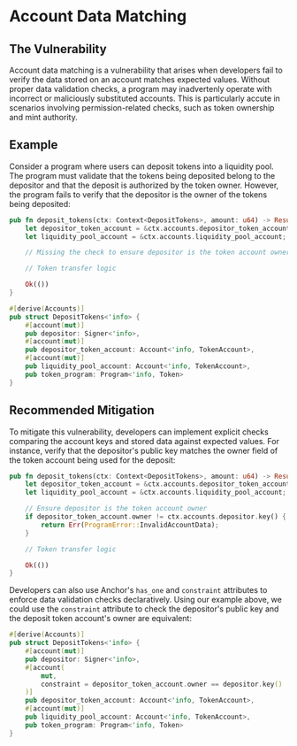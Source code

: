 # Account Data Matching
## The Vulnerability
Account data matching is a vulnerability that arises when developers fail to verify the data
stored on an account matches expected values. Without proper data validation checks, a program
may inadvertenly operate with incorrect or maliciously substituted accounts. This is 
particularly accute in scenarios involving permission-related checks, such as token ownership
and mint authority.

## Example
Consider a program where users can deposit tokens into a liquidity pool. The program must 
validate that the tokens being deposited belong to the depositor and that the deposit is
authorized by the token owner. However, the program fails to verify that the depositor is
the owner of the tokens being deposited:
```rust
pub fn deposit_tokens(ctx: Context<DepositTokens>, amount: u64) -> Result<()> {
    let depositor_token_account = &ctx.accounts.depositor_token_account;
    let liquidity_pool_account = &ctx.accounts.liquidity_pool_account;

    // Missing the check to ensure depositor is the token account owner

    // Token transfer logic

    Ok(())
}

#[derive(Accounts)]
pub struct DepositTokens<'info> {
    #[account(mut)]
    pub depositor: Signer<'info>,
    #[account(mut)]
    pub depositor_token_account: Account<'info, TokenAccount>,
    #[account(mut)]
    pub liquidity_pool_account: Account<'info, TokenAccount>,
    pub token_program: Program<'info, Token>
}
```

## Recommended Mitigation
To mitigate this vulnerability, developers can implement explicit checks comparing the account
keys and stored data against expected values. For instance, verify that the depositor's public
key matches the owner field of the token account being used for the deposit:
```rust
pub fn deposit_tokens(ctx: Context<DepositTokens>, amount: u64) -> Result<()> {
    let depositor_token_account = &ctx.accounts.depositor_token_account;
    let liquidity_pool_account = &ctx.accounts.liquidity_pool_account;

    // Ensure depositor is the token account owner
    if depositor_token_account.owner != ctx.accounts.depositor.key() {
        return Err(ProgramError::InvalidAccountData);
    }

    // Token transfer logic

    Ok(())
}
```
Developers can also use Anchor's `has_one` and `constraint` attributes to enforce data 
validation checks declaratively. Using our example above, we could use the `constraint` 
attribute to check the depositor's public key and the deposit token account's owner are 
equivalent:
```rust
#[derive(Accounts)]
pub struct DepositTokens<'info> {
    #[account(mut)]
    pub depositor: Signer<'info>,
    #[account(
        mut,
        constraint = depositor_token_account.owner == depositor.key()
    )]
    pub depositor_token_account: Account<'info, TokenAccount>,
    #[account(mut)]
    pub liquidity_pool_account: Account<'info, TokenAccount>,
    pub token_program: Program<'info, Token>
}
```